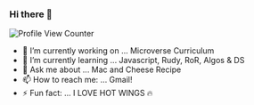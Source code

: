 ### Hi there 👋
![Profile View Counter](https://komarev.com/ghpvc/?bettercallsully=bettercallsully)

<!--
**bettercallsully/bettercallsully** is a ✨ _special_ ✨ repository because its `README.md` (this file) appears on your GitHub profile.

Here are some ideas to get you started:
-->
- 🔭 I’m currently working on ... Microverse Curriculum
- 🌱 I’m currently learning ... Javascript, Rudy, RoR, Algos & DS
- 💬 Ask me about ... Mac and Cheese Recipe
- 📫 How to reach me: ... Gmail!
- ⚡ Fun fact: ... I LOVE HOT WINGS 🔥

